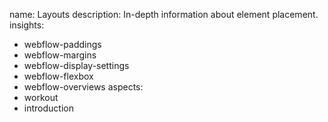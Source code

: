 name: Layouts
description: In-depth information about element placement.
insights:
  - webflow-paddings
  - webflow-margins
  - webflow-display-settings
  - webflow-flexbox
  - webflow-overviews
aspects:
  - workout
  - introduction
